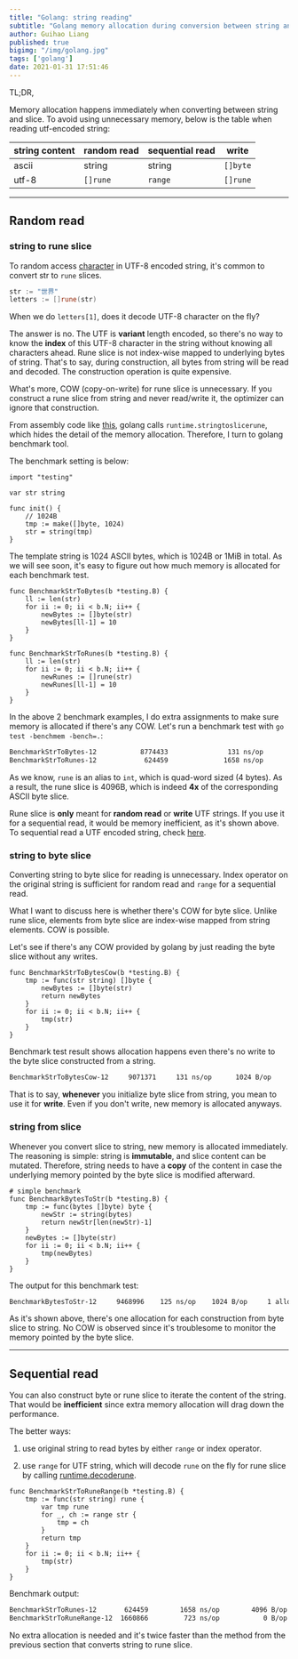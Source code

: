 ```yaml
---
title: "Golang: string reading"
subtitle: "Golang memory allocation during conversion between string and slice"
author: Guihao Liang
published: true
bigimg: "/img/golang.jpg"
tags: ['golang']
date: 2021-01-31 17:51:46
---
```


TL;DR,

Memory allocation happens immediately when converting between string and slice. To avoid using unnecessary memory, below is the table when reading utf-encoded string:

string content | random read | sequential read | write
| - | - | - | - |
| ascii | string | string | `[]byte`
| utf-8 | `[]rune` | `range` | `[]rune`

---

## Random read

### string to rune slice

To random access [character][char go] in UTF-8 encoded string, it's common to convert str to `rune` slices.

```go
str := "世界"
letters := []rune(str)
```

When we do `letters[1]`, does it decode UTF-8 character on the fly?

The answer is no. The UTF is **variant** length encoded, so there's no way to know the **index** of this UTF-8 character in the string without knowing all characters ahead. Rune slice is not index-wise mapped to underlying bytes of string. That's to say, during construction, all bytes from string will be read and decoded. The construction operation is quite expensive.

What's more, COW (copy-on-write) for rune slice is unnecessary. If you construct a rune slice from string and never read/write it, the optimizer can ignore that construction.

From assembly code like [this](https://godbolt.org/z/8bf69o), golang calls `runtime.stringtoslicerune`, which hides the detail of the memory allocation. Therefore, I turn to golang benchmark tool.

The benchmark setting is below:

```golang
import "testing"

var str string

func init() {
    // 1024B
    tmp := make([]byte, 1024)
    str = string(tmp)
}
```

The template string is 1024 ASCII bytes, which is 1024B or 1MiB in total. As we will see soon, it's easy to figure out how much memory is allocated for each benchmark test.

```golang
func BenchmarkStrToBytes(b *testing.B) {
    ll := len(str)
    for ii := 0; ii < b.N; ii++ {
        newBytes := []byte(str)
        newBytes[ll-1] = 10
    }
}

func BenchmarkStrToRunes(b *testing.B) {
    ll := len(str)
    for ii := 0; ii < b.N; ii++ {
        newRunes := []rune(str)
        newRunes[ll-1] = 10
    }
}
```

In the above 2 benchmark examples, I do extra assignments to make sure memory is allocated if there's any COW. Let's run a benchmark test with `go test -benchmem -bench=.`:

```bash
BenchmarkStrToBytes-12           8774433               131 ns/op            1024 B/op          1 allocs/op
BenchmarkStrToRunes-12            624459              1658 ns/op            4096 B/op          1 allocs/op
```

As we know, `rune` is an alias to `int`, which is quad-word sized (4 bytes). As a result, the rune slice is 4096B, which is indeed **4x** of the corresponding ASCII byte slice.

Rune slice is **only** meant for **random read** or **write** UTF strings. If you use it for a sequential read, it would be memory inefficient, as it's shown above. To sequential read a UTF encoded string, check [here](#sequential-access).

### string to byte slice

Converting string to byte slice for reading is unnecessary. Index operator on the original string is sufficient for random read and `range` for a sequential read.

What I want to discuss here is whether there's COW for byte slice. Unlike rune slice, elements from byte slice are index-wise mapped from string elements. COW is possible.

Let's see if there's any COW provided by golang by just reading the byte slice without any writes.

```golang
func BenchmarkStrToBytesCow(b *testing.B) {
    tmp := func(str string) []byte {
        newBytes := []byte(str)
        return newBytes
    }
    for ii := 0; ii < b.N; ii++ {
        tmp(str)
    }
}
```

Benchmark test result shows allocation happens even there's no write to the byte slice constructed from a string.

```bash
BenchmarkStrToBytesCow-12     9071371     131 ns/op      1024 B/op     1 allocs/op
```

That is to say, **whenever** you initialize byte slice from string, you mean to use it for **write**. Even if you don't write, new memory is allocated anyways.

### string from slice

Whenever you convert slice to string, new memory is allocated immediately. The reasoning is simple: string is **immutable**, and slice content can be mutated. Therefore, string needs to have a **copy** of the content in case the underlying memory pointed by the byte slice is modified afterward.

```golang
# simple benchmark
func BenchmarkBytesToStr(b *testing.B) {
    tmp := func(bytes []byte) byte {
        newStr := string(bytes)
        return newStr[len(newStr)-1]
    }
    newBytes := []byte(str)
    for ii := 0; ii < b.N; ii++ {
        tmp(newBytes)
    }
}
```

The output for this benchmark test:

```bash
BenchmarkBytesToStr-12     9468996    125 ns/op    1024 B/op     1 allocs/op
```

As it's shown above, there's one allocation for each construction from byte slice to string. No COW is observed since it's troublesome to monitor the memory pointed by the byte slice.

---

## Sequential read

You can also construct byte or rune slice to iterate the content of the string. That would be **inefficient** since extra memory allocation will drag down the performance.

The better ways:

1. use original string to read bytes by either `range` or index operator.

2. use `range` for UTF string, which will decode `rune` on the fly for rune slice by calling [runtime.decoderune][range rune].

```golang
func BenchmarkStrToRuneRange(b *testing.B) {
    tmp := func(str string) rune {
        var tmp rune
        for _, ch := range str {
            tmp = ch
        }
        return tmp
    }
    for ii := 0; ii < b.N; ii++ {
        tmp(str)
    }
}
```

Benchmark output:

```bash
BenchmarkStrToRunes-12       624459        1658 ns/op        4096 B/op       1 allocs/op
BenchmarkStrToRuneRange-12  1660866         723 ns/op           0 B/op       0 allocs/op
```

No extra allocation is needed and it's twice faster than the method from the previous section that converts string to rune slice.

[range rune]: https://godbolt.org/z/W95ofb
[char go]: https://blog.golang.org/strings